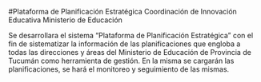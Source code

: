 #Plataforma de Planificación Estratégica Coordinación de Innovación Educativa Ministerio de Educación


Se desarrollara el sistema “Plataforma de Planificación Estratégica” con el fin de sistematizar la información de las planificaciones que engloba a todas las direcciones y áreas del Ministerio de Educación de Provincia de Tucumán como herramienta de gestión.
En la misma se cargarán las planificaciones, se hará el monitoreo y seguimiento de las mismas.
